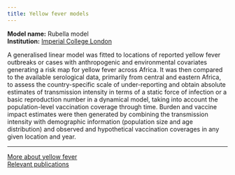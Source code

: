 ```yaml
---
title: Yellow fever models
---
```


**Model name:** Rubella model  
**Institution:** [Imperial College London](https://www.imperial.ac.uk/school-public-health/infectious-disease-epidemiology/)

A generalised linear model was fitted to locations of reported yellow fever outbreaks or cases with anthropogenic and environmental covariates generating a risk map for yellow fever across Africa. It was then compared to the available serological data, primarily from central and eastern Africa, to assess the country-specific scale of under-reporting and obtain absolute estimates of transmission intensity in terms of a static force of infection or a basic reproduction number in a dynamical model, taking into account the population-level vaccination coverage through time. Burden and vaccine impact estimates were then generated by combining the transmission intensity with demographic information (population size and age distribution) and observed and hypothetical vaccination coverages in any given location and year. 

---

[More about yellow fever](/diseases/yellow-fever)  
[Relevant publications](/publications)

